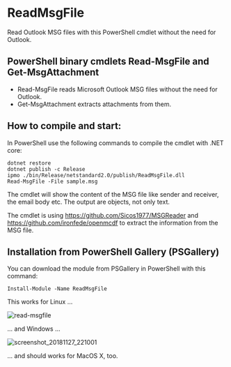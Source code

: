 # ReadMsgFile

Read Outlook MSG files with this PowerShell cmdlet without the need for Outlook. 


PowerShell binary cmdlets Read-MsgFile and Get-MsgAttachment
------------------------------------------------------------

* Read-MsgFile reads Microsoft Outlook MSG files without the need for Outlook.
* Get-MsgAttachment extracts attachments from them.


How to compile and start:
-------------------------

In PowerShell use the following commands to compile the cmdlet with .NET core:

```
dotnet restore
dotnet publish -c Release
ipmo ./bin/Release/netstandard2.0/publish/ReadMsgFile.dll
Read-MsgFile -File sample.msg 
```

The cmdlet will show the content of the MSG file like sender and receiver, the email body etc. The output are objects, not only text.

The cmdlet is using https://github.com/Sicos1977/MSGReader and https://github.com/ironfede/openmcdf to extract the information from the MSG file. 

Installation from PowerShell Gallery (PSGallery)
------------------------------------------------

You can download the module from PSGallery in PowerShell with this command:

```Install-Module -Name ReadMsgFile```

This works for Linux ...

![read-msgfile](https://user-images.githubusercontent.com/3180008/49112709-c68c5500-f293-11e8-839e-26b8df7b1248.png)

... and Windows ...

![screenshot_20181127_221001](https://user-images.githubusercontent.com/3180008/49111855-9a6fd480-f291-11e8-8899-b2b0ef9a53da.png)

... and should works for MacOS X, too.
